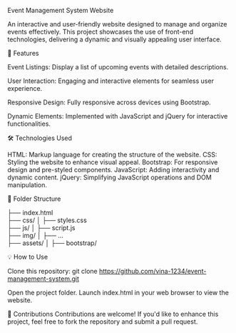 Event Management System Website

An interactive and user-friendly website designed to manage and organize events effectively. This project showcases the use of front-end technologies, delivering a dynamic and visually appealing user interface.

🚀 Features

Event Listings: Display a list of upcoming events with detailed descriptions.

User Interaction: Engaging and interactive elements for seamless user experience.

Responsive Design: Fully responsive across devices using Bootstrap.

Dynamic Elements: Implemented with JavaScript and jQuery for interactive functionalities.

🛠️ Technologies Used

HTML: Markup language for creating the structure of the website.
CSS: Styling the website to enhance visual appeal.
Bootstrap: For responsive design and pre-styled components.
JavaScript: Adding interactivity and dynamic content.
jQuery: Simplifying JavaScript operations and DOM manipulation.

📂 Folder Structure

├── index.html         
├── css/
│   ├── styles.css     
├── js/
│   ├── script.js      
├── img/
│   ├── ...            
├── assets/
│   ├── bootstrap/ 

💡 How to Use

Clone this repository: git clone https://github.com/vina-1234/event-management-system.git

Open the project folder.
Launch index.html in your web browser to view the website.

🤝 Contributions
Contributions are welcome! If you'd like to enhance this project, feel free to fork the repository and submit a pull request.


